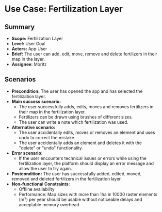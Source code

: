 # Use Case: Fertilization Layer

## Summary

- **Scope:** Fertilization Layer
- **Level:** User Goal
- **Actors:** App User
- **Brief:** The user can add, edit, move, remove and delete fertilizers in their map in the layer.
- **Assignee:** Moritz

## Scenarios

- **Precondition:**
  The user has opened the app and has selected the fertilization layer.
- **Main success scenario:**
  - The user successfully adds, edits, moves and removes fertilizers in their map in the fertilization layer.
  - Fertilizers can be drawn using brushes of different sizes.
  - The user can write a note which fertilization was used.
- **Alternative scenario:**
  - The user accidentally edits, moves or removes an element and uses undo to correct the mistake.
  - The user accidentally adds an element and deletes it with the "delete" or "undo" functionality.
- **Error scenario:**
  - If the user encounters technical issues or errors while using the fertilization layer, the platform should display an error message and allow the user to try again.
- **Postcondition:**
  The user has successfully added, edited, moved, removed and deleted fertilizers in the fertilization layer.
- **Non-functional Constraints:**
  - Offline availability
  - Performance: Map sizes with more than 1ha in 10000 raster elements (m²) per year should be usable without noticeable delays and acceptable memory overhead
